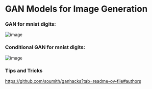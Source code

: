 # GAN Models for Image Generation

### GAN for mnist digits:

![image](https://github.com/user-attachments/assets/8ea21ee8-4c26-44ce-8d87-0d6ed21907d6)


### Conditional GAN for mnist digits:

![image](https://github.com/user-attachments/assets/e83f4c60-2d92-4a12-a7ff-5b1bbb048284)

### Tips and Tricks
https://github.com/soumith/ganhacks?tab=readme-ov-file#authors
